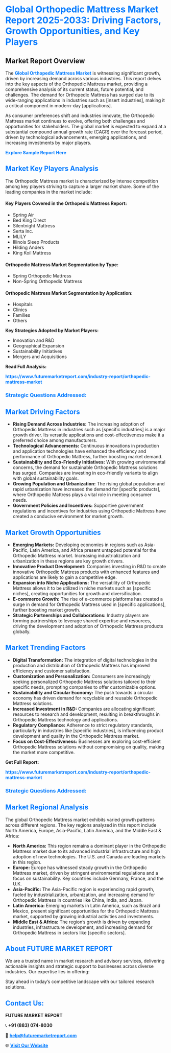 <h1 style="color: #007BFF;">Global Orthopedic Mattress Market Report 2025-2033: Driving Factors, Growth Opportunities, and Key Players</h1>

<section id="overview">
<h2>Market Report Overview</h2>
<p>The <a href="https://www.futuremarketreport.com/industry-report/orthopedic-mattress-market" style="color: #007BFF; text-decoration: none;"><strong>Global Orthopedic Mattress Market</strong></a> is witnessing significant growth, driven by increasing demand across various industries. This report delves into the key aspects of the Orthopedic Mattress market, providing a comprehensive analysis of its current status, future potential, and challenges. The demand for Orthopedic Mattress has surged due to its wide-ranging applications in industries such as [insert industries], making it a critical component in modern-day [applications].</p>
<p>As consumer preferences shift and industries innovate, the Orthopedic Mattress market continues to evolve, offering both challenges and opportunities for stakeholders. The global market is expected to expand at a substantial compound annual growth rate (CAGR) over the forecast period, driven by technological advancements, emerging applications, and increasing investments by major players.</p>
</section>

<section id="overview">
<p><a href="https://www.futuremarketreport.com/request-sample/reportId=77460" style="color: #007BFF; text-decoration: none;"><strong>Explore Sample Report Here</strong></a></p>
</section>

<section id="key-players">
<h2 style="color: #007BFF;">Market Key Players Analysis</h2>
<p>The Orthopedic Mattress market is characterized by intense competition among key players striving to capture a larger market share. Some of the leading companies in the market include:</p>
<h4>Key Players Covered in the Orthopedic Mattress Report:</h4>
<ul><li>Spring Air</li><li>Bed King Direct</li><li>Silentnight Mattress</li><li>Serta Inc.</li><li>MLILY</li><li>Illinois Sleep Products</li><li>Hilding Anders</li><li>King Koil Mattress</li></ul>
<h4>Orthopedic Mattress Market Segmentation by Type:</h4>
<ul><li>Spring Orthopedic Mattress</li><li>Non-Spring Orthopedic Mattress</li></ul>

<h4>Orthopedic Mattress Market Segmentation by Application:</h4>
<ul><li>Hospitals</li><li>Clinics</li><li>Families</li><li>Others</li></ul>
<p><strong>Key Strategies Adopted by Market Players:</strong></p>
<ul>
<li>Innovation and R&D</li>
<li>Geographical Expansion</li>
<li>Sustainability Initiatives</li>
<li>Mergers and Acquisitions</li>
</ul>
</section>

<section>
<p><strong>Read Full Analysis: </strong></p><a href="https://www.futuremarketreport.com/industry-report/orthopedic-mattress-market" style="color: #007BFF; text-decoration: none;"><strong>https://www.futuremarketreport.com/industry-report/orthopedic-mattress-market</strong></a>
<h3 style="color: #007BFF;">Strategic Questions Addressed:</h3>
</section>

<section id="driving-factors">
<h2 style="color: #007BFF;">Market Driving Factors</h2>
<ul>
<li><strong>Rising Demand Across Industries:</strong> The increasing adoption of Orthopedic Mattress in industries such as [specific industries] is a major growth driver. Its versatile applications and cost-effectiveness make it a preferred choice among manufacturers.</li>
<li><strong>Technological Advancements:</strong> Continuous innovations in production and application technologies have enhanced the efficiency and performance of Orthopedic Mattress, further boosting market demand.</li>
<li><strong>Sustainability and Eco-Friendly Initiatives:</strong> With growing environmental concerns, the demand for sustainable Orthopedic Mattress solutions has surged. Companies are investing in eco-friendly variants to align with global sustainability goals.</li>
<li><strong>Growing Population and Urbanization:</strong> The rising global population and rapid urbanization have increased the demand for [specific products], where Orthopedic Mattress plays a vital role in meeting consumer needs.</li>
<li><strong>Government Policies and Incentives:</strong> Supportive government regulations and incentives for industries using Orthopedic Mattress have created a conducive environment for market growth.</li>
</ul>
</section>

<section id="growth-opportunities">
<h2 style="color: #007BFF;">Market Growth Opportunities</h2>
<ul>
<li><strong>Emerging Markets:</strong> Developing economies in regions such as Asia-Pacific, Latin America, and Africa present untapped potential for the Orthopedic Mattress market. Increasing industrialization and urbanization in these regions are key growth drivers.</li>
<li><strong>Innovative Product Development:</strong> Companies investing in R&D to create innovative Orthopedic Mattress products with enhanced features and applications are likely to gain a competitive edge.</li>
<li><strong>Expansion into Niche Applications:</strong> The versatility of Orthopedic Mattress allows it to be utilized in niche markets such as [specific niches], creating opportunities for growth and diversification.</li>
<li><strong>E-commerce Growth:</strong> The rise of e-commerce platforms has created a surge in demand for Orthopedic Mattress used in [specific applications], further boosting market growth.</li>
<li><strong>Strategic Partnerships and Collaborations:</strong> Industry players are forming partnerships to leverage shared expertise and resources, driving the development and adoption of Orthopedic Mattress products globally.</li>
</ul>
</section>

<section id="trending-factors">
<h2 style="color: #007BFF;">Market Trending Factors</h2>
<ul>
<li><strong>Digital Transformation:</strong> The integration of digital technologies in the production and distribution of Orthopedic Mattress has improved efficiency and customer satisfaction.</li>
<li><strong>Customization and Personalization:</strong> Consumers are increasingly seeking personalized Orthopedic Mattress solutions tailored to their specific needs, prompting companies to offer customizable options.</li>
<li><strong>Sustainability and Circular Economy:</strong> The push towards a circular economy has driven demand for recyclable and reusable Orthopedic Mattress solutions.</li>
<li><strong>Increased Investment in R&D:</strong> Companies are allocating significant resources to research and development, resulting in breakthroughs in Orthopedic Mattress technology and applications.</li>
<li><strong>Regulatory Compliance:</strong> Adherence to strict regulatory standards, particularly in industries like [specific industries], is influencing product development and quality in the Orthopedic Mattress market.</li>
<li><strong>Focus on Cost-Effectiveness:</strong> Businesses are exploring cost-efficient Orthopedic Mattress solutions without compromising on quality, making the market more competitive.</li>
</ul>
</section>

<section>
<p><strong>Get Full Report: </strong></p><a href="https://www.futuremarketreport.com/industry-report/orthopedic-mattress-market" style="color: #007BFF; text-decoration: none;"><strong>https://www.futuremarketreport.com/industry-report/orthopedic-mattress-market</strong></a>
<h3 style="color: #007BFF;">Strategic Questions Addressed:</h3>
</section>


<section id="regional-analysis">
<h2 style="color: #007BFF;">Market Regional Analysis</h2>
<p>The global Orthopedic Mattress market exhibits varied growth patterns across different regions. The key regions analyzed in this report include North America, Europe, Asia-Pacific, Latin America, and the Middle East & Africa:</p>
<ul>
<li><strong>North America:</strong> This region remains a dominant player in the Orthopedic Mattress market due to its advanced industrial infrastructure and high adoption of new technologies. The U.S. and Canada are leading markets in this region.</li>
<li><strong>Europe:</strong> Europe has witnessed steady growth in the Orthopedic Mattress market, driven by stringent environmental regulations and a focus on sustainability. Key countries include Germany, France, and the U.K.</li>
<li><strong>Asia-Pacific:</strong> The Asia-Pacific region is experiencing rapid growth, fueled by industrialization, urbanization, and increasing demand for Orthopedic Mattress in countries like China, India, and Japan.</li>
<li><strong>Latin America:</strong> Emerging markets in Latin America, such as Brazil and Mexico, present significant opportunities for the Orthopedic Mattress market, supported by growing industrial activities and investments.</li>
<li><strong>Middle East & Africa:</strong> The region’s growth is driven by expanding industries, infrastructure development, and increasing demand for Orthopedic Mattress in sectors like [specific sectors].</li>
</ul>
</section>

<footer>
<h2 style="color: #007BFF;">About FUTURE MARKET REPORT</h2>
<p>We are a trusted name in market research and advisory services, delivering actionable insights and strategic support to businesses across diverse industries. Our expertise lies in offering:</p>

<p>Stay ahead in today’s competitive landscape with our tailored research solutions.</p>

<h2 style="color: #007BFF;">Contact Us:</h2>
<p><strong>FUTURE MARKET REPORT</strong></p>
<p>📞 <strong>+91 (883) 074-8030</strong></p>
<p>📧 <strong><a href="mailto:help@futuremarketreport.com" style="color: #007BFF;">help@futuremarketreport.com</a></strong></p>
<p>🌐 <strong><a href="https://www.futuremarketreport.com/" style="color: #007BFF;">Visit Our Website</a></strong></p>
</footer>